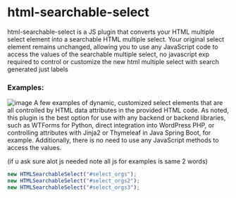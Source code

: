 # html-searchable-select
html-searchable-select is a JS plugin that converts your HTML multiple select element into a searchable HTML multiple select. Your original select element remains unchanged, allowing you to use any JavaScript code to access the values of the searchable multiple select, no javascript exp required to control or customize the new html multiple select with search generated just labels


### Examples:
![image](https://github.com/user-attachments/assets/5899bf22-7805-4297-a043-912acf2a4e20)
A few examples of dynamic, customized select elements that are all controlled by HTML data attributes in the provided HTML code. As noted, this plugin is the best option for use with any backend or backend libraries, such as WTForms for Python, direct integration into WordPress PHP, or controlling attributes with Jinja2 or Thymeleaf in Java Spring Boot, for example. Additionally, there is no need to use any JavaScript methods to access the values.

(if u ask sure alot js needed note all js for examples is same 2 words)
```javascript
new HTMLSearchableSelect("#select_orgs");
new HTMLSearchableSelect("#select_orgs2");
new HTMLSearchableSelect("#select_orgs3");
```
